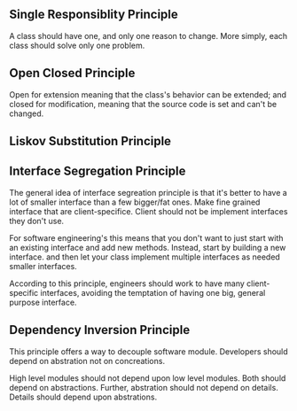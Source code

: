 ## Single Responsiblity Principle
A class should have one, and only one reason to change. More simply, each class should solve only one problem. 

## Open Closed Principle
Open for extension meaning that the class's behavior can be extended; and closed for modification, meaning that the source code is set and can't be changed. 

## Liskov Substitution Principle

## Interface Segregation Principle
The general idea of interface segreation principle is that it's better to have a lot of smaller interface than a few bigger/fat ones.
Make fine grained interface that are client-specifice. Client should not be implement interfaces they don't use.

For software engineering's this means that you don't want to just start with an existing interface and add new methods. Instead, start by building a new interface. 
and then let your class implement multiple interfaces as needed smaller interfaces. 

According to this principle, engineers should work to have many client-specific interfaces, avoiding the temptation of having one big, general purpose interface. 

## Dependency Inversion Principle
This principle offers a way to decouple software module. Developers should depend on abstration not on concreations. 

High level modules should not depend upon low level modules. Both should depend on abstractions. Further, abstration should not depend on details. Details should depend upon abstrations.
